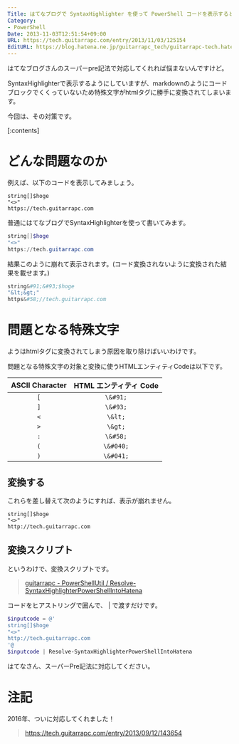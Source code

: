 ```yaml
---
Title: はてなブログで SyntaxHighlighter を使って PowerShell コードを表示するときの注意
Category:
- PowerShell
Date: 2013-11-03T12:51:54+09:00
URL: https://tech.guitarrapc.com/entry/2013/11/03/125154
EditURL: https://blog.hatena.ne.jp/guitarrapc_tech/guitarrapc-tech.hatenablog.com/atom/entry/12921228815711873739
---
```


はてなブログさんのスーパーpre記法で対応してくれれば悩まないんですけど。

SyntaxHighlighterで表示するようにしていますが、markdownのようにコードブロックでくくっていないため特殊文字がhtmlタグに勝手に変換されてしまいます。

今回は、その対策です。

[:contents]

# どんな問題なのか

例えば、以下のコードを表示してみましょう。

```
string[]$hoge
"<>"
https://tech.guitarrapc.com
```

普通にはてなブログでSyntaxHighlighterを使って書いてみます。

```ps1
string[]$hoge
"<>"
https://tech.guitarrapc.com
```

結果このように崩れて表示されます。(コード変換されないように変換された結果を載せます。)

```ps1
string&#91;&#93;$hoge
"&lt;&gt;"
https&#58;//tech.guitarrapc.com
```


# 問題となる特殊文字

ようはhtmlタグに変換されてしまう原因を取り除けばいいわけです。

問題となる特殊文字の対象と変換に使うHTMLエンティティCodeは以下です。

|ASCII Character|HTML エンティティ Code|
|:----:|:----:|
|`[`|`\&#91;`|
|`]`|`\&#93;`|
|`<`|`\&lt;`|
|`>`|`\&gt;`|
|`:`|`\&#58;`|
|`(`|`\&#040;`|
|`)`|`\&#041;`|

## 変換する

これらを差し替えて次のようにすれば、表示が崩れません。

```
string[]$hoge
"<>"
http://tech.guitarrapc.com
```


## 変換スクリプト

というわけで、変換スクリプトです。

> [guitarrapc - PowerShellUtil / Resolve-SyntaxHighlighterPowerShellIntoHatena](https://github.com/guitarrapc/PowerShellUtil/tree/master/Resolve-SyntaxHighlighterPowerShellIntoHatena)


コードをヒアストリングで囲んで、 | で渡すだけです。

```ps1
$inputcode = @'
string[]$hoge
"<>"
http://tech.guitarrapc.com
'@
$inputcode | Resolve-SyntaxHighlighterPowerShellIntoHatena
```

はてなさん、スーパーPre記法に対応してください。

# 注記

2016年、ついに対応してくれました！

> https://tech.guitarrapc.com/entry/2013/09/12/143654
